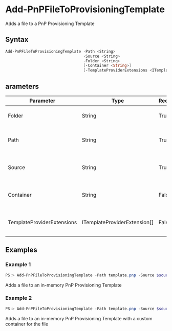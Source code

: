# Add-PnPFileToProvisioningTemplate
Adds a file to a PnP Provisioning Template
## Syntax
```powershell
Add-PnPFileToProvisioningTemplate -Path <String>
                                  -Source <String>
                                  -Folder <String>
                                  [-Container <String>]
                                  [-TemplateProviderExtensions <ITemplateProviderExtension[]>]
```


## arameters
Parameter|Type|Required|Description
---------|----|--------|-----------
|Folder|String|True|The target Folder for the file to add to the in-memory template.|
|Path|String|True|Filename of the .PNP Open XML provisioning template to read from, optionally including full path.|
|Source|String|True|The file to add to the in-memory template, optionally including full path.|
|Container|String|False|The target Container for the file to add to the in-memory template, optional argument.|
|TemplateProviderExtensions|ITemplateProviderExtension[]|False|Allows you to specify ITemplateProviderExtension to execute while loading the template.|
## Examples

### Example 1
```powershell
PS:> Add-PnPFileToProvisioningTemplate -Path template.pnp -Source $sourceFilePath -Folder $targetFolder
```
Adds a file to an in-memory PnP Provisioning Template

### Example 2
```powershell
PS:> Add-PnPFileToProvisioningTemplate -Path template.pnp -Source $sourceFilePath -Folder $targetFolder -Container $container
```
Adds a file to an in-memory PnP Provisioning Template with a custom container for the file
